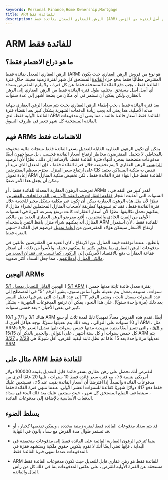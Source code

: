 ```yaml
---
keywords: Personal Finance,Home Ownership,Mortgage
title: ARM للفائدة فقط
description: الرهن العقاري المعدل بفائدة فقط (ARM) هو رهن عقاري قابل للتعديل حيث يقوم المقترض بتأخير سداد أي أصل لفترة من الزمن.
---
```


# ARM للفائدة فقط
## ما هو ذراع الاهتمام فقط؟

الرهن العقاري المعدل بفائدة فقط (ARM) هو نوع من [قروض الرهن العقاري](/mortgage) حيث يكون المقترض مطالبًا فقط بدفع جزء [الفائدة](/interest) المستحق كل شهر لفترة زمنية معينة. خلال فترة الفائدة فقط ، يجب دفع الفائدة المستحقة فقط عن كل فترة ، ولا يلزم المقترض بسداد أي أصل أصل مستحق. يختلف طول فترة الفائدة فقط من الرهن العقاري إلى الرهن العقاري ولكن يمكن أن تستمر في أي مكان من بضعة أشهر إلى عدة سنوات.

بعد فترة الفائدة فقط ، يجب [إطفاء الرهن العقاري](/amortized_loan) بحيث يتم سداد الرهن العقاري بنهاية مدته الأصلية. هذا يعني أنه يجب زيادة الدفعات الشهرية بشكل كبير بعد انقضاء فترة الفائدة الأولية فقط. لدى ARM للفائدة فقط أسعار فائدة عائمة ، مما يعني أن مدفوعات الفائدة المستحقة كل شهر تتغير في ظروف السوق.

## فهم ARMs للاهتمامات فقط

يمكن أن تكون الرهون العقارية القابلة للتعديل بسعر الفائدة فقط منتجات مالية محفوفة بالمخاطر. لا يتحمل المقترضون مخاطر ارتفاع أسعار الفائدة فحسب ، بل سيواجهون أيضًا مدفوعات متضخمة بمجرد انتهاء فترة الفائدة فقط. بالإضافة إلى ذلك ، نظرًا لأن الرصيد [الرئيسي](/principal) للرهن العقاري لا يتم تخفيضه خلال فترة الفائدة فقط ، فإن المعدل الذي تزيد أو تنقص به ملكية المساكن يعتمد كليًا على ارتفاع سعر المنزل. يعتزم معظم المقترضين إعادة تمويل ARM للفائدة فقط قبل انتهاء فترة الفائدة فقط ، لكن تخفيض ملكية المنازل يمكن أن يجعل هذا الأمر صعبًا.

تعرضت الرهون العقارية المعدلة للفائدة فقط ، أو ARMs ، لقدر كبير من النقد في السنوات التي أعقبت انفجار [فقاعة العقارات في العقد الأول من القرن الحادي والعشرين](/housing_bubble). نظرًا لأن مثل هذه الرهون العقارية يمكن أن تكون غير مكلفة بشكل محير للخدمة خلال فترة الفائدة فقط ، فقد تم تسويقها كطريقة لأصحاب المنازل المحتملين لشراء منازل لا يمكنهم تحمل تكاليفها. نظرًا لأن أسعار العقارات كانت ترتفع بسرعة كبيرة في السنوات الأولى من القرن الحادي والعشرين ، أقنع مقرضو الرهن العقاري العديد من مالكي المنازل أنه يمكنهم شراء منزل باهظ الثمن باستخدام ARM للفائدة فقط ، لأن استمرار ارتفاع الأسعار سيمكن هؤلاء المقترضين من [إعادة تمويل](/refinance) قرضهم قبل الفائدة -تنتهي الفترة فقط.

بالطبع ، عندما توقفت قيمة المنازل عن الارتفاع ، كان العديد من المقترضين عالقين في مدفوعات الرهن العقاري بما يتجاوز بكثير ما يمكنهم تحمله. والأسوأ من ذلك ، أن انفجار فقاعة العقارات دفع بالاقتصاد الأمريكي إلى [الركود ، كما تسبب في فقدان العديد من مالكي المنازل](/recession) [لوظائفهم](/recession) ، مما جعل السداد أكثر صعوبة.

## الهجين ARMs

الهجين [القابل للتعديل بمعدل 5/1](/arm) ( [5/1 ARM](/5-1_arm) ) بفترة معدل فائدة ثابتة مدتها خمس سنوات ، متبوعة بمعدل يتم تعديله على أساس سنوي. يشير الرقم "5" في المصطلح إلى عدد السنوات بمعدل ثابت ، ويشير الرقم "1" إلى عدد المرات التي يتم فيها تعديل السعر بعد ذلك (مرة واحدة سنويًا). على هذا النحو ، يمكن أن ترتفع المدفوعات الشهرية - بشكل كبير في بعض الأحيان - بعد خمس سنوات.

هناك 3/1 و 7/1 و 10/1 ARM أيضًا. تقدم هذه القروض معدلًا تمهيديًا ثابتًا لمدة ثلاث أو سبع أو 10 سنوات على التوالي ، وبعد ذلك يتم تعديلها سنويًا. توجد هياكل أخرى لـ ARM ، مثل ARMs 5/5 و [5/6](/5-6_hybrid_arm) ، والتي تتميز أيضًا بفترة تمهيدية مدتها خمس سنوات تليها تعديل السعر كل خمس سنوات أو كل ستة أشهر ، على التوالي. والجدير بالذكر أن 15/15 ARM يتم تعديلها مرة واحدة بعد 15 عامًا ثم تظل ثابتة لبقية القرض. أقل شيوعًا هي [2/28](/228arm) و [3/27 ARM](/327arm).

## مثال على ARM للفائدة فقط

لنفترض أنك تحصل على رهن عقاري بسعر فائدة قابل للتعديل بقيمة 100000 دولار أمريكي بنسبة 5٪ ، مع فترة سعر فائدة فقط 10 سنوات ، تليها 20 عامًا أخرى من مدفوعات الفائدة والمبدأ. إذا افترضنا أن أسعار الفائدة بقيت عند 5٪ ، فسيتعين عليك فقط دفع 417 دولارًا شهريًا كفائدة للسنوات العشر الأولى. عندما تنتهي فترة الفائدة فقط ، سيتضاعف المبلغ المستحق كل شهر ، حيث سيتعين عليك بعد ذلك البدء في سداد الدفعات الأساسية بالإضافة إلى مدفوعات الفائدة.

## يسلط الضوء

- قد يتم سداد مدفوعات الفائدة فقط لفترة زمنية محددة ، ويمكن تقديمها كخيار ، أو قد تستمر طوال مدة القرض مع سداد بالون في النهاية.

- بينما تُترجم الرهون العقارية القائمة على الفائدة فقط إلى مدفوعات منخفضة في البداية ، فإنها تعني أيضًا أنك لا تقوم بتكوين حقوق ملكية وستشهد قفزة في المدفوعات عندما تنتهي فترة الفائدة فقط.

- ARM للفائدة فقط هو رهن عقاري قابل للتعديل حيث تكون مدفوعات الفائدة فقط مستحقة عن الفترة الأولية للقرض ، على عكس المدفوعات بما في ذلك كل من رأس المال والفائدة.

